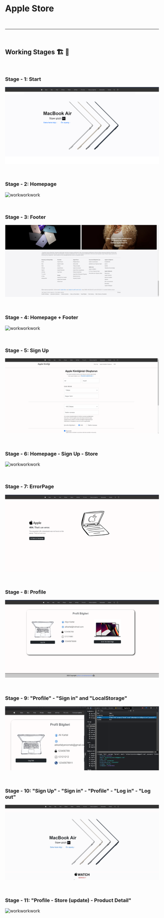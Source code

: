 # Apple Store

<br>
<hr>
<br>

## Working Stages 🏗️ 🚧 

<br>

### Stage - 1: Start

![workworkwork](https://github.com/alikartalonline/Apple-Store/blob/main/assets/chapter1.png)

<br>

### Stage - 2: Homepage

![workworkwork](https://github.com/alikartalonline/Apple-Store/blob/main/assets/working1.gif)


<br>

### Stage - 3: Footer

![workworkwork](https://github.com/alikartalonline/Apple-Store/blob/main/assets/footer.png)

<br>

### Stage - 4: Homepage + Footer 

![workworkwork](https://github.com/alikartalonline/Apple-Store/blob/main/assets/working2.gif)

<br>

### Stage - 5: Sign Up

![workworkwork](https://github.com/alikartalonline/Apple-Store/blob/main/assets/working3.gif)

<br>

### Stage - 6: Homepage - Sign Up - Store

![workworkwork](https://github.com/alikartalonline/Apple-Store/blob/main/assets/working4.gif)

<br>

### Stage - 7: ErrorPage

![workworkwork](https://github.com/alikartalonline/Apple-Store/blob/main/assets/errorPage.png)

<br>

### Stage - 8: Profile

![workworkwork](https://github.com/alikartalonline/Apple-Store/blob/main/assets/Profile.png)


<br>

### Stage - 9: "Profile" - "Sign in" and "LocalStorage"

![workworkwork](https://github.com/alikartalonline/Apple-Store/blob/main/assets/Profile-LocalStorage.png)

<br>

### Stage - 10: "Sign Up" - "Sign in" - "Profile" - "Log in" - "Log out" 

![workworkwork](https://github.com/alikartalonline/Apple-Store/blob/main/assets/working5.gif)

<br>

### Stage - 11: "Profile - Store (update) - Product Detail"

![workworkwork](https://github.com/alikartalonline/Apple-Store/blob/main/assets/working6.gif)

